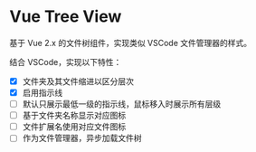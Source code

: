 
# Vue Tree View

基于 Vue 2.x 的文件树组件，实现类似 VSCode 文件管理器的样式。

结合 VSCode，实现以下特性：

- [x] 文件夹及其文件缩进以区分层次
- [x] 启用指示线
- [ ] 默认只展示最低一级的指示线，鼠标移入时展示所有层级
- [ ] 基于文件夹名称显示对应图标
- [ ] 文件扩展名使用对应文件图标
- [ ] 作为文件管理器，异步加载文件树
